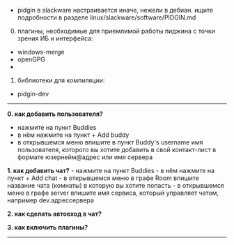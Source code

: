 
* pidgin в slackware настраивается иначе, нежели в дебиан. ищите подробности в разделе linux/slackware/software/PIDGIN.md


0. плагины, необходимые для приемлимой работы пиджина с точки зрения ИБ и интерфейса:
  - windows-merge
  - openGPG
  - 

1. библиотеки для компиляции:
  - pidgin-dev


-------------------

**0. как добавить пользователя?**
* нажмите на пункт Buddies
* в нём нажмите на пункт + Add buddy
* в открывшемся меню впишите в пункт Buddy's username имя пользователя, которого вы хотите добавить в свой контакт-лист в формате юзернейм@адрес или имя сервера

**1. как добавить чат?**
    - нажмите на пункт Buddies
    - в нём нажмите на пункт + Add chat
    - в открывшемся меню в графе Room впишите название чата (комнаты) в которую вы хотите попасть
    - в открывшемся меню в графе server впишите имя сервиса, который управляет чатом, например dev.адрессервера

**2. как сделать автовход в чат?**

**3. как включить плагины?**

-------------------
